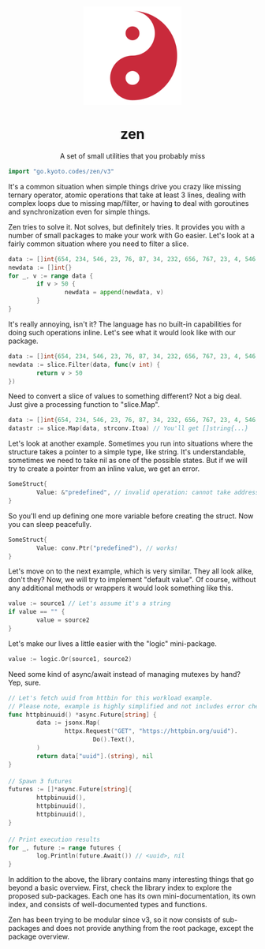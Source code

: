 
<p align="center">
    <img width="200" src="logo.svg" />
</p>

<h1 align="center">zen</h1>

<p align="center">
    A set of small utilities that you probably miss
</p>

```go
import "go.kyoto.codes/zen/v3"
```

It's a common situation when simple things drive you crazy like missing ternary operator, atomic operations that take at least 3 lines, dealing with complex loops due to missing map/filter, or having to deal with goroutines and synchronization even for simple things.

Zen tries to solve it. Not solves, but definitely tries. It provides you with a number of small packages to make your work with Go easier. Let's look at a fairly common situation where you need to filter a slice.

```go
data := []int{654, 234, 546, 23, 76, 87, 34, 232, 656, 767, 23, 4, 546, 56}
newdata := []int{}
for _, v := range data {
        if v > 50 {
                newdata = append(newdata, v)
        }
}
```

It's really annoying, isn't it? The language has no built\-in capabilities for doing such operations inline. Let's see what it would look like with our package.

```go
data := []int{654, 234, 546, 23, 76, 87, 34, 232, 656, 767, 23, 4, 546, 56}
newdata := slice.Filter(data, func(v int) {
        return v > 50
})
```

Need to convert a slice of values to something different? Not a big deal. Just give a processing function to "slice.Map".

```go
data := []int{654, 234, 546, 23, 76, 87, 34, 232, 656, 767, 23, 4, 546, 56}
datastr := slice.Map(data, strconv.Itoa) // You'll get []string{...}
```

Let's look at another example. Sometimes you run into situations where the structure takes a pointer to a simple type, like string. It's understandable, sometimes we need to take nil as one of the possible states. But if we will try to create a pointer from an inline value, we get an error.

```go
SomeStruct{
        Value: &"predefined", // invalid operation: cannot take address of "predefined" (untyped string constant)
}
```

So you'll end up defining one more variable before creating the struct. Now you can sleep peacefully.

```go
SomeStruct{
        Value: conv.Ptr("predefined"), // works!
}
```

Let's move on to the next example, which is very similar. They all look alike, don't they? Now, we will try to implement "default value". Of course, without any additional methods or wrappers it would look something like this.

```go
value := source1 // Let's assume it's a string
if value == "" {
        value = source2
}
```

Let's make our lives a little easier with the "logic" mini\-package.

```go
value := logic.Or(source1, source2)
```

Need some kind of async/await instead of managing mutexes by hand? Yep, sure.

```go
// Let's fetch uuid from httbin for this workload example.
// Please note, example is highly simplified and not includes error checking.
func httpbinuuid() *async.Future[string] {
        data := jsonx.Map(
                httpx.Request("GET", "https://httpbin.org/uuid").
                        Do().Text(),
        )
        return data["uuid"].(string), nil
}

// Spawn 3 futures
futures := []*async.Future[string]{
        httpbinuuid(),
        httpbinuuid(),
        httpbinuuid(),
}

// Print execution results
for _, future := range futures {
        log.Println(future.Await()) // <uuid>, nil
}
```

In addition to the above, the library contains many interesting things that go beyond a basic overview. First, check the library index to explore the proposed sub\-packages. Each one has its own mini\-documentation, its own index, and consists of well\-documented types and functions.

Zen has been trying to be modular since v3, so it now consists of sub\-packages and does not provide anything from the root package, except the package overview.
